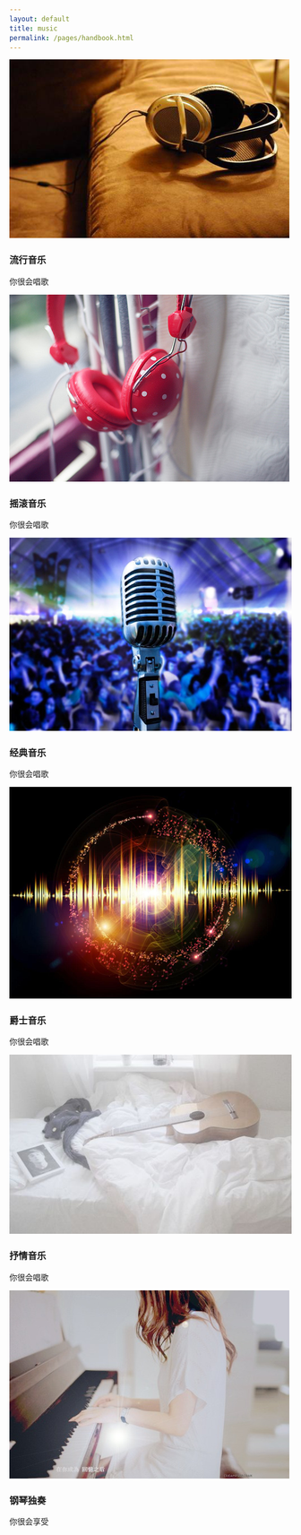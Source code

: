 ```yaml
---
layout: default
title: music
permalink: /pages/handbook.html
---
```

<div class="home">
<div class="demo">
  <div class="box">
    <div class="he_border1"> <img class="he_border1_img" src="/assets/img/music1.jpg" alt="Image 01">
      <div class="he_border1_caption">
        <h3 class="he_border1_caption_h">流行音乐</h3>
        <p class="he_border1_caption_p">你很会唱歌</p>
         <a class="he_border1_caption_a" href="#"></a> </div> 
    </div>
  </div>
  <div class="box">
    <div class="he_border2"> <img class="he_border2_img" src="/assets/img/music5.jpg" alt="Image 01">
      <div class="he_border2_caption">
        <h3 class="he_border2_caption_h">摇滚音乐</h3>
        <p class="he_border2_caption_p">你很会唱歌</p>
        <a class="he_border2_caption_a" href="#"></a> </div>
    </div>
  </div>
  <div class="box">
    <div class="he_ZoomInImg"> <img class="he_ZoomInImg_img" src="/assets/img/music2.jpg" alt="Image 01">
      <div class="he_ZoomInImg_caption">
        <h3 class="he_ZoomInImg_caption_h">经典音乐</h3>
        <p class="he_ZoomInImg_caption_p">你很会唱歌</p>
        <a class="he_ZoomInImg_caption_a" href="#"></a> </div>
    </div>
  </div>
  <div class="box">
    <div class="he_ZoomOutImg"> <img class="he_ZoomOutImg_img" src="/assets/img/music4.jpg" alt="Image 01">
      <div class="he_ZoomOutImg_caption">
        <h3 class="he_ZoomOutImg_caption_h">爵士音乐</h3>
        <p class="he_ZoomOutImg_caption_p">你很会唱歌</p>
        <a class="he_ZoomOutImg_caption_a" href="#"></a> </div>
    </div>
  </div>
  <div class="box">
    <div class="he_slideCaptionDown"> <img class="he_slideCaptionDown_img" src="/assets/img/music3.jpg" alt="Image 01">
      <div class="he_slideCaptionDown_caption">
        <h3 class="he_slideCaptionDown_caption_h">抒情音乐</h3>
        <p class="he_slideCaptionDown_caption_p">你很会唱歌</p>
        <a class="he_slideCaptionDown_caption_a" href="#"></a> </div>
    </div>
  </div>
  <div class="box">
    <div class="he_slideAllDown"> <img class="he_slideAllDown_img" src="/assets/img/music6.jpg" alt="Image 01">
      <div class="he_slideAllDown_caption">
        <h3 class="he_slideAllDown_caption_h">钢琴独奏</h3>
        <p class="he_slideAllDown_caption_p">你很会享受</p>
        <a class="he_slideAllDown_caption_a" href="#"></a> </div>
    </div>
  </div>
  <div class="clear"></div>
</div>
</div>